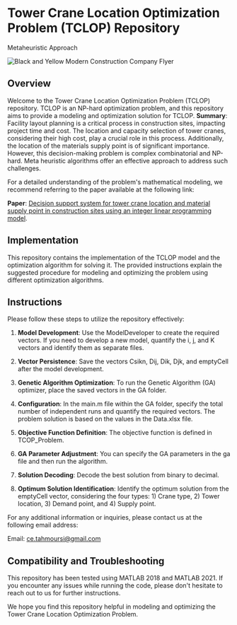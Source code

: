 # Tower Crane Location Optimization Problem (TCLOP) Repository
Metaheuristic Approach

![Black and Yellow Modern Construction Company Flyer](https://github.com/TahmouresAmirt/Tower-Crane-Optimization-Problem/assets/119577235/cea49a23-f212-479e-90d4-be9c4c80e7fc)


## Overview

Welcome to the Tower Crane Location Optimization Problem (TCLOP) repository. TCLOP is an NP-hard optimization problem, and this repository aims to provide a modeling and optimization solution for TCLOP.
**Summary**:
Facility layout planning is a critical process in construction sites, impacting project time and cost. The location and capacity selection of tower cranes, considering their high
cost, play a crucial role in this process. Additionally, the location of the materials supply point is of significant importance. However, this decision-making problem is complex combinatorial and NP-hard. Meta heuristic algorithms offer an effective approach to address such challenges. 

For a detailed understanding of the problem's mathematical modeling, we recommend referring to the paper available at the following link:

**Paper**: [Decision support system for tower crane location and material supply point in construction sites using an integer linear programming model](https://www.emerald.com/insight/content/doi/10.1108/ECAM-06-2021-0517/full/html).

## Implementation

This repository contains the implementation of the TCLOP model and the optimization algorithm for solving it. The provided instructions explain the suggested procedure for modeling and optimizing the problem using different optimization algorithms.

## Instructions

Please follow these steps to utilize the repository effectively:

1. **Model Development**: Use the ModelDeveloper to create the required vectors. If you need to develop a new model, quantify the i, j, and K vectors and identify them as separate files.

2. **Vector Persistence**: Save the vectors Csikn, Dij, Dik, Djk, and emptyCell after the model development.

3. **Genetic Algorithm Optimization**: To run the Genetic Algorithm (GA) optimizer, place the saved vectors in the GA folder.

4. **Configuration**: In the main.m file within the GA folder, specify the total number of independent runs and quantify the required vectors. The problem solution is based on the values in the Data.xlsx file.

5. **Objective Function Definition**: The objective function is defined in TCOP_Problem.

6. **GA Parameter Adjustment**: You can specify the GA parameters in the ga file and then run the algorithm.

7. **Solution Decoding**: Decode the best solution from binary to decimal.

8. **Optimum Solution Identification**: Identify the optimum solution from the emptyCell vector, considering the four types: 1) Crane type, 2) Tower location, 3) Demand point, and 4) Supply point.

For any additional information or inquiries, please contact us at the following email address:

Email: ce.tahmoursi@gmail.com

## Compatibility and Troubleshooting

This repository has been tested using MATLAB 2018 and MATLAB 2021. If you encounter any issues while running the code, please don't hesitate to reach out to us for further instructions.

We hope you find this repository helpful in modeling and optimizing the Tower Crane Location Optimization Problem.
